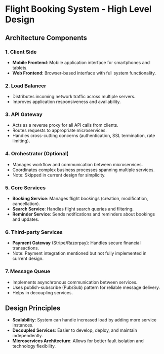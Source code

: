 # Flight Booking System - High Level Design

## Architecture Components

### 1. Client Side

- **Mobile Frontend**: Mobile application interface for smartphones and tablets.
- **Web Frontend**: Browser-based interface with full system functionality.

### 2. Load Balancer

- Distributes incoming network traffic across multiple servers.
- Improves application responsiveness and availability.

### 3. API Gateway

- Acts as a reverse proxy for all API calls from clients.
- Routes requests to appropriate microservices.
- Handles cross-cutting concerns (authentication, SSL termination, rate limiting).

### 4. Orchestrator (Optional)

- Manages workflow and communication between microservices.
- Coordinates complex business processes spanning multiple services.
- Note: Skipped in current design for simplicity.

### 5. Core Services

- **Booking Service**: Manages flight bookings (creation, modification, cancellation).
- **Search Service**: Handles flight search queries and filtering.
- **Reminder Service**: Sends notifications and reminders about bookings and updates.

### 6. Third-party Services

- **Payment Gateway** (Stripe/Razorpay): Handles secure financial transactions.
- Note: Payment integration mentioned but not fully implemented in current design.

### 7. Message Queue

- Implements asynchronous communication between services.
- Uses publish-subscribe (Pub/Sub) pattern for reliable message delivery.
- Helps in decoupling services.

## Design Principles

- **Scalability**: System can handle increased load by adding more service instances.
- **Decoupled Services**: Easier to develop, deploy, and maintain independently.
- **Microservices Architecture**: Allows for better fault isolation and technology flexibility.
